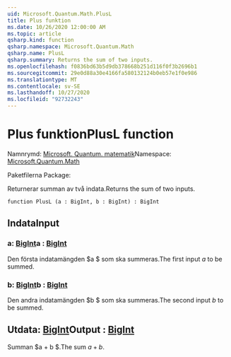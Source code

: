 ```yaml
---
uid: Microsoft.Quantum.Math.PlusL
title: Plus funktion
ms.date: 10/26/2020 12:00:00 AM
ms.topic: article
qsharp.kind: function
qsharp.namespace: Microsoft.Quantum.Math
qsharp.name: PlusL
qsharp.summary: Returns the sum of two inputs.
ms.openlocfilehash: f0836bd63b5d9db378668b251d116f0f3b2696b1
ms.sourcegitcommit: 29e0d88a30e4166fa580132124b0eb57e1f0e986
ms.translationtype: MT
ms.contentlocale: sv-SE
ms.lasthandoff: 10/27/2020
ms.locfileid: "92732243"
---
```

# <a name="plusl-function"></a><span data-ttu-id="0db8d-102">Plus funktion</span><span class="sxs-lookup"><span data-stu-id="0db8d-102">PlusL function</span></span>

<span data-ttu-id="0db8d-103">Namnrymd: [Microsoft. Quantum. matematik](xref:Microsoft.Quantum.Math)</span><span class="sxs-lookup"><span data-stu-id="0db8d-103">Namespace: [Microsoft.Quantum.Math](xref:Microsoft.Quantum.Math)</span></span>

<span data-ttu-id="0db8d-104">Paketfilerna [](https://nuget.org/packages/)</span><span class="sxs-lookup"><span data-stu-id="0db8d-104">Package: [](https://nuget.org/packages/)</span></span>


<span data-ttu-id="0db8d-105">Returnerar summan av två indata.</span><span class="sxs-lookup"><span data-stu-id="0db8d-105">Returns the sum of two inputs.</span></span>

```qsharp
function PlusL (a : BigInt, b : BigInt) : BigInt
```


## <a name="input"></a><span data-ttu-id="0db8d-106">Indata</span><span class="sxs-lookup"><span data-stu-id="0db8d-106">Input</span></span>

### <a name="a--bigint"></a><span data-ttu-id="0db8d-107">a: [BigInt](xref:microsoft.quantum.lang-ref.bigint)</span><span class="sxs-lookup"><span data-stu-id="0db8d-107">a : [BigInt](xref:microsoft.quantum.lang-ref.bigint)</span></span>

<span data-ttu-id="0db8d-108">Den första indatamängden $a $ som ska summeras.</span><span class="sxs-lookup"><span data-stu-id="0db8d-108">The first input $a$ to be summed.</span></span>


### <a name="b--bigint"></a><span data-ttu-id="0db8d-109">b: [BigInt](xref:microsoft.quantum.lang-ref.bigint)</span><span class="sxs-lookup"><span data-stu-id="0db8d-109">b : [BigInt](xref:microsoft.quantum.lang-ref.bigint)</span></span>

<span data-ttu-id="0db8d-110">Den andra indatamängden $b $ som ska summeras.</span><span class="sxs-lookup"><span data-stu-id="0db8d-110">The second input $b$ to be summed.</span></span>



## <a name="output--bigint"></a><span data-ttu-id="0db8d-111">Utdata: [BigInt](xref:microsoft.quantum.lang-ref.bigint)</span><span class="sxs-lookup"><span data-stu-id="0db8d-111">Output : [BigInt](xref:microsoft.quantum.lang-ref.bigint)</span></span>

<span data-ttu-id="0db8d-112">Summan $a + b $.</span><span class="sxs-lookup"><span data-stu-id="0db8d-112">The sum $a + b$.</span></span>